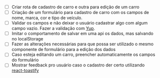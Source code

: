 - [ ] Criar rota de cadastro de carro e outra para edição de um carro
- [ ] Criação de um formulário para cadastro de carro com os campos de nome, marca, cor e tipo de veículo.
- [ ] Validar os campos e não deixar o usuário cadastrar algo com algum campo vazio. Fazer a validação com [Yup](https://github.com/jquense/yup).
- [ ] Imitar o comportamento de salvar em uma api os dados, mas salvando no localStorage
- [ ] Fazer as alterações necessárias para que possa ser utilizado o mesmo componente de formulário para a edição dos dados
- [ ] Caso esteja editando um carro, preencher automaticamente os campos do formulário
- [ ] Mostrar feedback pro usuário caso o cadastro der certo utilizando [react-toastify](https://fkhadra.github.io/react-toastify/introduction/)
